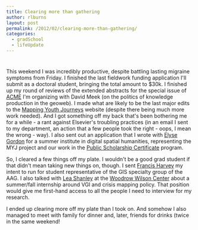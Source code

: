 ```yaml
---
title: Clearing more than gathering
author: rlburns
layout: post
permalink: /2012/02/clearing-more-than-gathering/
categories:
  - gradSchool
  - lifeUpdate
---
```

# 

This weekend I was incredibly productive, despite battling lasting migraine symptoms from Friday. I finished the last fieldwork funding application I'll submit as a doctoral student, bringing the total amount to $30k. I finished up my round of reviews of the extended abstracts for the special issue of [ACME][1] I'm organizing with David Meek (on the politics of knowledge production in the geoweb). I made what are likely to be the last major edits to the [Mapping Youth Journeys][2] website (despite there being much more work needed). And I got something off my back that's been bothering me for a while - a rant against Elsevier's troubling practices (in an email I sent to my department, an action that a few people took the right - oops, I mean the wrong - way). I also sent out an application that I wrote with [Elyse Gordon][3] for a summer institute in digital spatial humanities, representing the MYJ project and our work in the [Public Scholarship Certificate][4] program.

 [1]: http://www.acme-journal.org/Home.html
 [2]: http://128.95.212.135
 [3]: http://students.washington.edu/egordon4/
 [4]: http://depts.washington.edu/uwch/programs/curriculum/certificate-in-public-scholarship

So, I cleared a few things off my plate. I wouldn't be a good grad student if that didn't mean taking new things on, though. I sent [Francis Harvey][5] my intent to run for student representative of the GIS specialty group of the AAG. I also talked with [Lea Shanley][6] at the [Woodrow Wilson Center][7] about a summer/fall internship around VGI and crisis mapping policy. That position would give me first-hand access to all the people I need to interview for my research.

 [5]: http://www.tc.umn.edu/~fharvey/UMN-FH-Site/Welcome.html
 [6]: http://wilsoncenter.academia.edu/LeaShanley
 [7]: http://www.wilsoncenter.org/program/science-and-technology-innovation-program

I ended up clearing more off my plate than I took on. And somehow I also managed to meet with family for dinner and, later, friends for drinks (twice in the same weekend! 